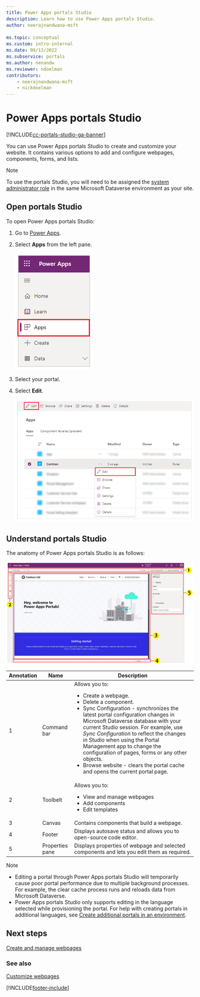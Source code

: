 ```yaml
---
title: Power Apps portals Studio
description: Learn how to use Power Apps portals Studio.
author: neerajnandwana-msft

ms.topic: conceptual
ms.custom: intro-internal
ms.date: 09/13/2022
ms.subservice: portals
ms.author: nenandw
ms.reviewer: ndoelman
contributors:
    - neerajnandwana-msft
    - nickdoelman
---
```


# Power Apps portals Studio

[!INCLUDE[cc-portals-studio-ga-banner](../../includes/cc-portals-studio-ga-banner.md)]

You can use Power Apps portals Studio to create and customize your website. It contains various options to add and configure webpages, components, forms, and lists.

> [!NOTE]
> To use the portals Studio, you will need to be assigned the [system administrator role](/power-platform/admin/assign-security-roles) in the same Microsoft Dataverse environment as your site. 

## Open portals Studio

To open Power Apps portals Studio:

1. Go to [Power Apps](https://make.powerapps.com).

1. Select **Apps** from the left pane.

    ![Select Apps from left pane.](media/studio-apps.png "Select Apps from left pane")

1. Select your portal.

1. Select **Edit**.

    ![Select Edit to open the portal in Studio.](media/edit-portal.png "Select Edit to open the portal in Studio")

## Understand portals Studio

The anatomy of Power Apps portals Studio is as follows:

![Power Apps portals Studio anatomy.](media/maker-anatomy.png "Power Apps portals Studio anatomy")  

| **Annotation** | **Name**        | **Description**                                                                              |
|----------------|-----------------|----------------------------------------------------------------------------------------------|
| 1              | Command bar     | Allows you to: <ul> <li> Create a webpage. </li> <li> Delete a component. </li> <li> Sync Configuration - synchronizes the latest portal configuration changes in Microsoft Dataverse database with your current Studio session. For example, use *Sync Configuration* to reflect the changes in Studio when using the Portal Management app to change the configuration of pages, forms or any other objects. </li> <li> Browse website - clears the portal cache and opens the current portal page. </li></ul>  |
| 2              | Toolbelt        | Allows you to:<ul><li>View and manage webpages</li><li>Add components</li><li>Edit templates</li></ul>  |
| 3              | Canvas          | Contains components that build a webpage.                                                    |
| 4              | Footer          | Displays autosave status and allows you to open-source code editor.                         |
| 5              | Properties pane | Displays properties of webpage and selected components and lets you edit them as required. |

> [!NOTE]
> - Editing a portal through Power Apps portals Studio will temporarily cause poor portal performance due to multiple background processes. For example, the clear cache process runs and reloads data from Microsoft Dataverse.
> - Power Apps portals Studio only supports editing in the language selected while provisioning the portal. For help with creating portals in additional languages, see [Create additional portals in an environment](create-additional-portals.md).

## Next steps

[Create and manage webpages](create-manage-webpages.md)

### See also

[Customize webpages](compose-page.md)


[!INCLUDE[footer-include](../../includes/footer-banner.md)]
